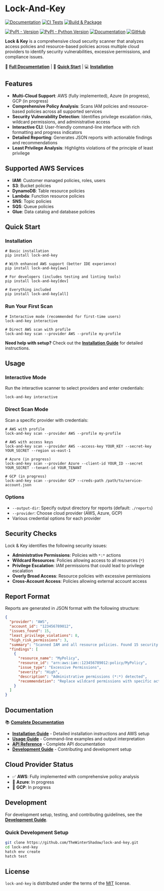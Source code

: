 # Lock-And-Key

[![Documentation](https://github.com/TheWinterShadow/lock-and-key/actions/workflows/docs.yml/badge.svg)](https://github.com/TheWinterShadow/lock-and-key/actions/workflows/docs.yml)
[![CI Tests](https://github.com/TheWinterShadow/lock-and-key/actions/workflows/ci.yml/badge.svg)](https://github.com/TheWinterShadow/lock-and-key/actions/workflows/ci.yml)
[![Build & Package](https://github.com/TheWinterShadow/lock-and-key/actions/workflows/python-package.yml/badge.svg)](https://github.com/TheWinterShadow/lock-and-key/actions/workflows/python-package.yml)

[![PyPI - Version](https://img.shields.io/pypi/v/lock-and-key.svg)](https://pypi.org/project/lock-and-key)
[![PyPI - Python Version](https://img.shields.io/pypi/pyversions/lock-and-key.svg)](https://pypi.org/project/lock-and-key)
[![Documentation](https://img.shields.io/badge/docs-latest-blue.svg)](https://thewintershadow.github.io/Lock-And-Key/)
[![GitHub](https://img.shields.io/github/license/TheWinterShadow/lock-and-key)](https://github.com/TheWinterShadow/lock-and-key/blob/main/LICENSE.txt)

**Lock & Key** is a comprehensive cloud security scanner that analyzes access policies and resource-based policies across multiple cloud providers to identify security vulnerabilities, excessive permissions, and compliance issues.

📖 **[Full Documentation](https://thewintershadow.github.io/Lock-And-Key/)** | 🚀 **[Quick Start](#quick-start)** | 💻 **[Installation](#installation)**

## Features

- **Multi-Cloud Support**: AWS (fully implemented), Azure (in progress), GCP (in progress)
- **Comprehensive Policy Analysis**: Scans IAM policies and resource-based policies across all supported services
- **Security Vulnerability Detection**: Identifies privilege escalation risks, wildcard permissions, and administrative access
- **Interactive CLI**: User-friendly command-line interface with rich formatting and progress indicators
- **Detailed Reporting**: Generates JSON reports with actionable findings and recommendations
- **Least Privilege Analysis**: Highlights violations of the principle of least privilege

## Supported AWS Services

- **IAM**: Customer managed policies, roles, users
- **S3**: Bucket policies
- **DynamoDB**: Table resource policies
- **Lambda**: Function resource policies
- **SNS**: Topic policies
- **SQS**: Queue policies
- **Glue**: Data catalog and database policies

## Quick Start

### Installation

```console
# Basic installation
pip install lock-and-key

# With enhanced AWS support (better IDE experience)
pip install lock-and-key[aws]

# For developers (includes testing and linting tools)
pip install lock-and-key[dev]

# Everything included
pip install lock-and-key[all]
```

### Run Your First Scan

```console
# Interactive mode (recommended for first-time users)
lock-and-key interactive

# Direct AWS scan with profile
lock-and-key scan --provider AWS --profile my-profile
```

**Need help with setup?** Check out the **[Installation Guide](https://thewintershadow.github.io/Lock-And-Key/installation.html)** for detailed instructions.

## Usage

### Interactive Mode

Run the interactive scanner to select providers and enter credentials:

```console
lock-and-key interactive
```

### Direct Scan Mode

Scan a specific provider with credentials:

```console
# AWS with profile
lock-and-key scan --provider AWS --profile my-profile

# AWS with access keys
lock-and-key scan --provider AWS --access-key YOUR_KEY --secret-key YOUR_SECRET --region us-east-1

# Azure (in progress)
lock-and-key scan --provider Azure --client-id YOUR_ID --secret YOUR_SECRET --tenant-id YOUR_TENANT

# GCP (in progress)
lock-and-key scan --provider GCP --creds-path /path/to/service-account.json
```

### Options

- `--output-dir`: Specify output directory for reports (default: `./reports`)
- `--provider`: Choose cloud provider (AWS, Azure, GCP)
- Various credential options for each provider

## Security Checks

Lock & Key identifies the following security issues:

- **Administrative Permissions**: Policies with `*:*` actions
- **Wildcard Resources**: Policies allowing access to all resources (`*`)
- **Privilege Escalation**: IAM permissions that could lead to privilege escalation
- **Overly Broad Access**: Resource policies with excessive permissions
- **Cross-Account Access**: Policies allowing external account access

## Report Format

Reports are generated in JSON format with the following structure:

```json
{
  "provider": "AWS",
  "account_id": "123456789012",
  "issues_found": 15,
  "least_privilege_violations": 8,
  "high_risk_permissions": 3,
  "summary": "Scanned IAM and all resource policies. Found 15 security issues.",
  "findings": [
    {
      "resource_name": "MyPolicy",
      "resource_id": "arn:aws:iam::123456789012:policy/MyPolicy",
      "issue_type": "Excessive Permissions",
      "severity": "High",
      "description": "Administrative permissions (*:*) detected",
      "recommendation": "Replace wildcard permissions with specific actions"
    }
  ]
}
```

## Documentation

📚 **[Complete Documentation](https://thewintershadow.github.io/Lock-And-Key/)**

- **[Installation Guide](https://thewintershadow.github.io/Lock-And-Key/installation.html)** - Detailed installation instructions and AWS setup
- **[Usage Guide](https://thewintershadow.github.io/Lock-And-Key/usage.html)** - Command-line examples and output interpretation
- **[API Reference](https://thewintershadow.github.io/Lock-And-Key/api.html)** - Complete API documentation
- **[Development Guide](https://thewintershadow.github.io/Lock-And-Key/development.html)** - Contributing and development setup

## Cloud Provider Status

- ✅ **AWS**: Fully implemented with comprehensive policy analysis
- 🚧 **Azure**: In progress  
- 🚧 **GCP**: In progress

## Development

For development setup, testing, and contributing guidelines, see the **[Development Guide](https://thewintershadow.github.io/Lock-And-Key/development.html)**.

### Quick Development Setup

```bash
git clone https://github.com/TheWinterShadow/lock-and-key.git
cd lock-and-key
hatch env create
hatch test
```

## License

`lock-and-key` is distributed under the terms of the [MIT](https://spdx.org/licenses/MIT.html) license.

